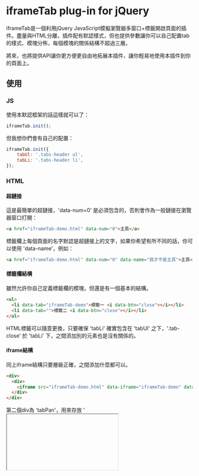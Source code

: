 # iframeTab plug-in for jQuery

iframeTab是一個利用jQuery JavaScript模擬瀏覽器多窗口+標籤開啟頁面的插件。盡量與HTML分離，插件配有默認樣式，但也提供參數讓你可以自己配置tab的樣式、模塊分佈，每個模塊的關係結構不超過三層。

將來，也將提供API讓你更方便更自由地拓展本插件，讓你輕易地使用本插件到你的頁面上。


## 使用

### JS

使用本默認框架的話這樣就可以了：

```js
iframeTab.init();
```

但我想你們會有自己的配置：

```js
iframeTab.init({
    tabUl: '.tabs-header ul',
    tabLi: '.tabs-header li',
});
```


### HTML

#### 超鏈接

這是最簡單的超鏈接，'data-num=0' 是必須包含的，否則會作為一般鏈接在瀏覽器窗口打開：

```html
<a href="iframeTab-demo.html" data-num="0">主頁</a>
```

標籤欄上每個頁面的名字默認是超鏈接上的文字，如果你希望有所不同的話，你可以使用 'data-name'，例如：

```html
<a href="iframeTab-demo.html" data-num="0" data-name="我才不是主頁">主頁</a>
```

#### 標籤欄結構

雖然允許你自己定義標籤欄的模塊，但還是有一個基本的結構。

```html
<ul>
  <li data-tab="iframeTab-demo">標籤一 <i data-btn="close"></i></li>
  <li data-tab="">標籤二 <i data-btn="close"></i></li>
</ul>
```

HTML標籤可以隨意更換，只要確保 'tabLi' 確實包含在 'tabUl' 之下，'.tab-close' 於 'tabLi' 下，之間添加別的元素也是沒有關係的。

#### iframe結構

同上iframe結構只要層級正確，之間添加什麼都可以。

```html
<div>
  <div>
    <iframe src="iframeTab-demo.html" data-iframe="iframeTab-demo" data-num="0" marginheight="0" marginwidth="0" frameborder="0" scrolling="no" onload="iframeTab.iFrameHeight()"></iframe>
  </div>
</div>
```

第二個div為 'tabPan'，用來存放 '<iframe>'，第一個為 'tabBody'，以存放 'tabPan'。


## gulp

因為本插件涉及iframe操作，在本地直接打開將報錯，你需要在服務器上調試，本插件提供 'gulp' 調試方式，你可以以此進行插件模擬和代碼編譯。

可用的 'gulp' 命令如下：

* 'gulp' 運行服務器并編譯所有代碼
* 'gulp browser-sync' 運行服務器
* 'gulp watch' 進入watch模式
* 'gulp sass-to-css' 將sass編譯成css
* 'gulp minify-css' 壓縮css
* 'gulp jscompress' 壓縮js


## 分支說明

* 'build' 開發分支
* 'dist' 包含全部編譯後代碼的分支
* 'example' 示例頁面分支
* 'vendor' 其他插件分支


## 聯繫與討論

QQ：3088680950

如果發現八阿哥了或者有功能上的建議，推薦通過 'issue' 發起討論。


## License

[MIT license](https://opensource.org/licenses/MIT). 有好的想法歡迎提供。
